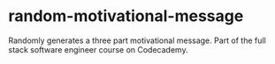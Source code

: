# random-motivational-message
Randomly generates a three part motivational message. Part of the full stack software engineer course on Codecademy.
